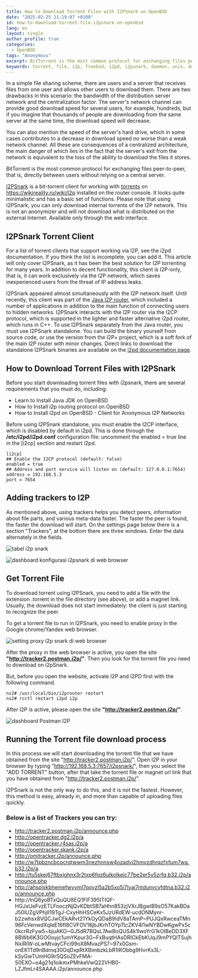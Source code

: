 ```yaml
---
title: How to Download Torrent Files with I2PSnark on OpenBSD
date: "2025-02-25 11:19:07 +0100"
id: how-to-download-torrent-file-i2psnark-on-openbsd
lang: en
layout: single
author_profile: true
categories:
  - OpenBSD
tags: "Anonymous"
excerpt: BitTorrent is the most common protocol for exchanging files peer-to-peer, that is, directly between users without relying on a central server.
keywords: torrent, file, i2p, freebsd, i2pd, i2psnark, daemon, unix, download, openbsd
---
```


In a simple file sharing scheme, there are users and a server that receives files from one user and allows other users to download them. There are two drawbacks in this scenario: the bandwidth of the distribution server network and the centralization factor. The server's network channel can provide good download speed for several users, for example, hundreds, but if you imagine that thousands of people are downloading from the same server at the same time, the download speed will decrease.

You can also mention the speed of the server's hard drive, which in some cases contributes to a decrease in download speed no worse than a weak network channel. All these are consequences of a centralized architecture, the main danger of which lies in the fact that the server's exit from the network is equivalent to the loss of the ability to download the files it stores.

BitTorrent is the most common protocol for exchanging files peer-to-peer, that is, directly between users without relying on a central server.

[I2PSnark](https://web.archive.org/web/20180914061348/https://torrent.wonderhowto.com/how-to/untraceable-seed-torrents-anonymously-using-i2psnark-0133922/) is a bit-torrent client for working with [torrents](https://wikireality.ru/wiki/Torrent) on https://wikireality.ru/wiki/I2p installed on the router console. It looks quite minimalistic and has a basic set of functions. Please note that using I2PSnark, you can only download internal torrents of the I2P network. This is not an anonymizer and will not download what is distributed on the external Internet. Available only through the web interface.

## I2PSnark Torrent Client
For a list of torrent clients that support working via I2P, see the i2pd documentation. If you think the list is incomplete, you can add it. This article will only cover I2PSnark, as it has been the best solution for I2P torrenting for many years. In addition to decent functionality, this client is I2P-only, that is, it can work exclusively via the I2P network, which saves inexperienced users from the threat of IP address leaks.

I2PSnark appeared almost simultaneously with the I2P network itself. Until recently, this client was part of the [Java I2P router](https://geti2p.net/ru/), which included a number of applications in addition to the main function of connecting users to hidden networks. I2PSnark interacts with the I2P router via the I2CP protocol, which is supported in the lighter and faster alternative i2pd router, which runs in C++. To use I2PSnark separately from the Java router, you must use I2PSnark standalone. You can build the binary yourself from source code, or use the version from the I2P+ project, which is a soft fork of the main I2P router with minor changes. Direct links to download the standalone I2PSnark binaries are available on the [i2pd documentation page](https://i2pd.readthedocs.io/en/latest/tutorials/filesharing/).

## How to Download Torrent Files with I2PSnark
Before you start downloading torrent files with i2psnark, there are several requirements that you must do, including:
- Learn to Install Java JDK on OpenBSD
- How to Install i2p routing protocol on OpenBSD
- How to Install i2pd on OpenBSD - Client for Anonymous I2P Networks

Before using I2PSnark standalone, you must enable the I2CP interface, which is disabled by default in i2pd. This is done through the **/etc/i2pd/i2pd.conf** configuration file: uncomment the enabled = true line in the [i2cp] section and restart i2pd.

```
[i2cp]
## Enable the I2CP protocol (default: false)
enabled = true
## Address and port service will listen on (default: 127.0.0.1:7654)
address = 192.168.5.3
port = 7654
```

## Adding trackers to I2P
As mentioned above, using trackers helps you detect peers, information about file parts, and various meta-data faster. The faster the peer is found, the faster the download will start. On the settings page below there is a section "Trackers", at the bottom there are three windows. Enter the data alternately in the fields.

![tabel i2p snark](https://www.opencode.net/unixbsdshell/balena-etcher-portable-173/-/raw/main/table_i2psnark.jpg)

![dashboard konfigurasi i2psnark di web browser](https://www.opencode.net/unixbsdshell/balena-etcher-portable-173/-/raw/main/dashboard_konfigurasi_i2psnark_di_web_browser.jpg)

## Get Torrent File
To download torrent using I2PSnark, you need to add a file with the extension .torrent in the file directory (see above), or add a magnet link. Usually, the download does not start immediately: the client is just starting to recognize the peer.

To get a torrent file to run in I2PSnark, you need to enable proxy in the Google chrome/Yandex web browser.

![setting proxy i2p snark di web browser](https://www.opencode.net/unixbsdshell/balena-etcher-portable-173/-/raw/main/setting_proxy_i2p_snark_di_web_browser.jpg)

After the proxy in the web browser is active, you open the site **"http://tracker2.postman.i2p/"**. Then you look for the torrent file you need to download on i2pSnark.

But, before you open the website, activate I2P and I2PD first with the following command.

```
ns2# /usr/local/bin/i2prouter restart
ns2# rcctl restart i2pd i2p
```

After I2P is active, please open the site **"http://tracker2.postman.i2p/"**.

![dashboard Postman I2P](https://www.opencode.net/unixbsdshell/balena-etcher-portable-173/-/raw/main/dashboard_Postman_I2P.jpg)

## Running the Torrent file download process
In this process we will start downloading the torrent file that we have obtained from the site "http://tracker2.postman.i2p/". Open I2P in your browser by typing "http://192.168.5.3:7657/i2psnark/", then you select the "ADD TORRENT" button, after that take the torrent file or magnet url link that you have obtained from "http://tracker2.postman.i2p/".

I2PSnark is not the only way to do this, and it is not the fastest. However, this method is easy, already in, and more than capable of uploading files quickly.

### Below is a list of Trackers you can try:

- http://tracker2.postman.i2p/announce.php
- http://opentracker.dg2.i2p/a
- http://opentracker.r4sas.i2p/a
- http://opentracker.skank.i2p/a
- http://omitracker.i2p/announce.php
- http://w7tpbzncbcocrqtwwm3nezhnnsw4ozadvi2hmvzdhrqzfxfum7wa.b32.i2p/a
- http://tu5skej67ftbxjghnx3r2txp6fqz6ulkolkejc77be2er5v5zrfq.b32.i2p/announce.php
- http://ahsplxkbhemefwvvml7qovzl5a2b5xo5i7lyai7ntdunvcyfdtna.b32.i2p/announce.php
- http://lnQ6yoBTxQuQU8EQ1FlF395ITIQF-HGJxUeFvzETLFnoczNjQvKDbtSB7aHhn853zjVXrJBgwlB9sO57KakBDaJ50lUZgVPhjlI19TgJ-CxyHhHSCeKx5JzURdEW-ucdONMynr-b2zwhsx8VQCJwCEkARvt21YkOyQDaB9IdV8aTAmP~PUJQxRwceaTMn96FcVenwdXqleE16fI8CVFOV18jbJKrhTOYpTtcZKV4l1wNYBDwKgwPx5c0kcrRzFyw5~bjuAKO~GJ5dR7BQsL7AwBoQUS4k1lwoYrG1kOIBeDD3XF8BWb6K3GOOoyjc1umYKpur3G~FxBuqtHAsDRICkEbKUqJ9mPYQlTSujhNxiRIW-oLwMtvayCFci99oX8MvazPS7~97x0Gsm-onEK1Td9nBdmq30OqDxpRtXBimbzkLbR1IKObbg9HvrKs3L-kSyGwTUmHG9rSQSoZEvFMA-S0EXO~o4g21q1oikmxPMhkeVwQ22VHB0-LZJfmLr4SAAAA.i2p/announce.php
